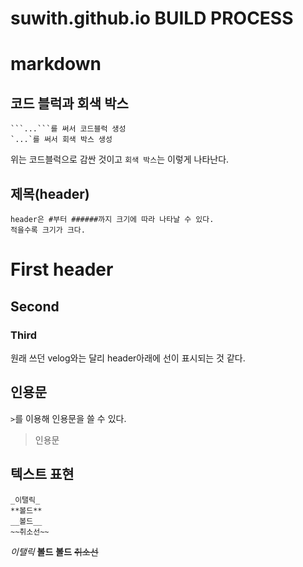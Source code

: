 # suwith.github.io BUILD PROCESS




# markdown 

## 코드 블럭과 회색 박스
```
```...```를 써서 코드블럭 생성
`...`를 써서 회색 박스 생성
```
위는 코드블럭으로 감싼 것이고 `회색 박스`는 이렇게 나타난다.

## 제목(header)
```
header은 #부터 ######까지 크기에 따라 나타날 수 있다.
적을수록 크기가 크다.
```
  # First header
  ## Second
  ### Third
원래 쓰던 velog와는 달리 header아래에 선이 표시되는 것 같다.

## 인용문
`>`를 이용해 인용문을 쓸 수 있다.
> 인용문
## 텍스트 표현
```
_이탤릭_
**볼드**
__볼드__
~~취소선~~
```

_이탤릭_
**볼드**
__볼드__
~~취소선~~
